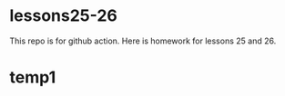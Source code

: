# lessons25-26
This repo is for github action. Here is homework for lessons 25 and 26.





 
# temp1
